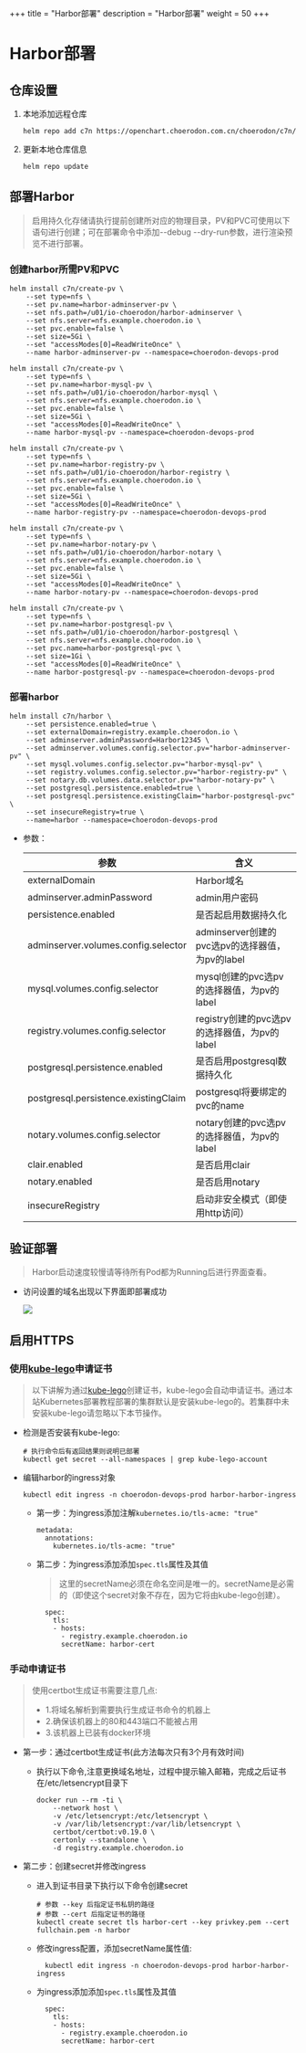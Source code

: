 +++
title = "Harbor部署"
description = "Harbor部署"
weight = 50
+++

# Harbor部署

## 仓库设置

1. 本地添加远程仓库

    ```
    helm repo add c7n https://openchart.choerodon.com.cn/choerodon/c7n/
    ```
1. 更新本地仓库信息

    ```
    helm repo update 
    ```

## 部署Harbor

<blockquote class="note">
启用持久化存储请执行提前创建所对应的物理目录，PV和PVC可使用以下语句进行创建；可在部署命令中添加--debug --dry-run参数，进行渲染预览不进行部署。
</blockquote>

### 创建harbor所需PV和PVC

```shell
helm install c7n/create-pv \
    --set type=nfs \
    --set pv.name=harbor-adminserver-pv \
    --set nfs.path=/u01/io-choerodon/harbor-adminserver \
    --set nfs.server=nfs.example.choerodon.io \
    --set pvc.enable=false \
    --set size=5Gi \
    --set "accessModes[0]=ReadWriteOnce" \
    --name harbor-adminserver-pv --namespace=choerodon-devops-prod
    
helm install c7n/create-pv \
    --set type=nfs \
    --set pv.name=harbor-mysql-pv \
    --set nfs.path=/u01/io-choerodon/harbor-mysql \
    --set nfs.server=nfs.example.choerodon.io \
    --set pvc.enable=false \
    --set size=5Gi \
    --set "accessModes[0]=ReadWriteOnce" \
    --name harbor-mysql-pv --namespace=choerodon-devops-prod
    
helm install c7n/create-pv \
    --set type=nfs \
    --set pv.name=harbor-registry-pv \
    --set nfs.path=/u01/io-choerodon/harbor-registry \
    --set nfs.server=nfs.example.choerodon.io \
    --set pvc.enable=false \
    --set size=5Gi \
    --set "accessModes[0]=ReadWriteOnce" \
    --name harbor-registry-pv --namespace=choerodon-devops-prod

helm install c7n/create-pv \
    --set type=nfs \
    --set pv.name=harbor-notary-pv \
    --set nfs.path=/u01/io-choerodon/harbor-notary \
    --set nfs.server=nfs.example.choerodon.io \
    --set pvc.enable=false \
    --set size=5Gi \
    --set "accessModes[0]=ReadWriteOnce" \
    --name harbor-notary-pv --namespace=choerodon-devops-prod

helm install c7n/create-pv \
    --set type=nfs \
    --set pv.name=harbor-postgresql-pv \
    --set nfs.path=/u01/io-choerodon/harbor-postgresql \
    --set nfs.server=nfs.example.choerodon.io \
    --set pvc.name=harbor-postgresql-pvc \
    --set size=1Gi \
    --set "accessModes[0]=ReadWriteOnce" \
    --name harbor-postgresql-pv --namespace=choerodon-devops-prod
```

### 部署harbor

```shell
helm install c7n/harbor \
    --set persistence.enabled=true \
    --set externalDomain=registry.example.choerodon.io \
    --set adminserver.adminPassword=Harbor12345 \
    --set adminserver.volumes.config.selector.pv="harbor-adminserver-pv" \
    --set mysql.volumes.config.selector.pv="harbor-mysql-pv" \
    --set registry.volumes.config.selector.pv="harbor-registry-pv" \
    --set notary.db.volumes.data.selector.pv="harbor-notary-pv" \
    --set postgresql.persistence.enabled=true \
    --set postgresql.persistence.existingClaim="harbor-postgresql-pvc" \
    --set insecureRegistry=true \
    --name=harbor --namespace=choerodon-devops-prod 
```

- 参数：

    参数 | 含义 
    --- |  --- 
    externalDomain|Harbor域名
    adminserver.adminPassword|admin用户密码
    persistence.enabled|是否起启用数据持久化
    adminserver.volumes.config.selector|adminserver创建的pvc选pv的选择器值，为pv的label
    mysql.volumes.config.selector|mysql创建的pvc选pv的选择器值，为pv的label
    registry.volumes.config.selector|registry创建的pvc选pv的选择器值，为pv的label
    postgresql.persistence.enabled|是否启用postgresql数据持久化
    postgresql.persistence.existingClaim|postgresql将要绑定的pvc的name
    notary.volumes.config.selector|notary创建的pvc选pv的选择器值，为pv的label
    clair.enabled|是否启用clair
    notary.enabled|是否启用notary
    insecureRegistry|启动非安全模式（即使用http访问）

## 验证部署

<blockquote class="note">
Harbor启动速度较慢请等待所有Pod都为Running后进行界面查看。
</blockquote>

- 访问设置的域名出现以下界面即部署成功

    ![](/docs/installation-configuration/image/harbor.png)

## 启用HTTPS

### 使用[kube-lego](https://github.com/jetstack/kube-lego)申请证书

<blockquote class="note">
以下讲解为通过<a href="https://github.com/jetstack/kube-lego" target="_blank">kube-lego</a>创建证书，kube-lego会自动申请证书。通过本站Kubernetes部署教程部署的集群默认是安装kube-lego的。若集群中未安装kube-lego请忽略以下本节操作。
</blockquote>

- 检测是否安装有kube-lego:

    ```
    # 执行命令后有返回结果则说明已部署
    kubectl get secret --all-namespaces | grep kube-lego-account
    ```

- 编辑harbor的ingress对象

    ```
    kubectl edit ingress -n choerodon-devops-prod harbor-harbor-ingress
    ```

    - 第一步：为ingress添加注解`kubernetes.io/tls-acme: "true"`

        ```
        metadata:
          annotations:
            kubernetes.io/tls-acme: "true"
        ```

    - 第二步：为ingress添加添加`spec.tls`属性及其值
        <blockquote class="note">
        这里的secretName必须在命名空间是唯一的。secretName是必需的（即使这个secret对象不存在，因为它将由kube-lego创建）。
        </blockquote>

            spec:
              tls:
              - hosts:
                - registry.example.choerodon.io
                secretName: harbor-cert

### 手动申请证书

  <blockquote class="note">
  使用certbot生成证书需要注意几点:
  <ul>
  <li>1.将域名解析到需要执行生成证书命令的机器上</li>
  <li>2.确保该机器上的80和443端口不能被占用</li>
  <li>3.该机器上已装有docker环境</li>
  </ul>
  </blockquote>

- 第一步：通过certbot生成证书(此方法每次只有3个月有效时间)
    - 执行以下命令,注意更换域名地址，过程中提示输入邮箱，完成之后证书在/etc/letsencrypt目录下

        ```
        docker run --rm -ti \
            --network host \
            -v /etc/letsencrypt:/etc/letsencrypt \
            -v /var/lib/letsencrypt:/var/lib/letsencrypt \
            certbot/certbot:v0.19.0 \
            certonly --standalone \
            -d registry.example.choerodon.io
        ```

- 第二步：创建secret并修改ingress

    - 进入到证书目录下执行以下命令创建secret

        ```
        # 参数 --key 后指定证书私钥的路径
        # 参数 --cert 后指定证书的路径
        kubectl create secret tls harbor-cert --key privkey.pem --cert fullchain.pem -n harbor
        ```

    - 修改ingress配置，添加secretName属性值:

            kubectl edit ingress -n choerodon-devops-prod harbor-harbor-ingress

    - 为ingress添加添加`spec.tls`属性及其值

            spec:
              tls:
              - hosts:
                - registry.example.choerodon.io
                secretName: harbor-cert